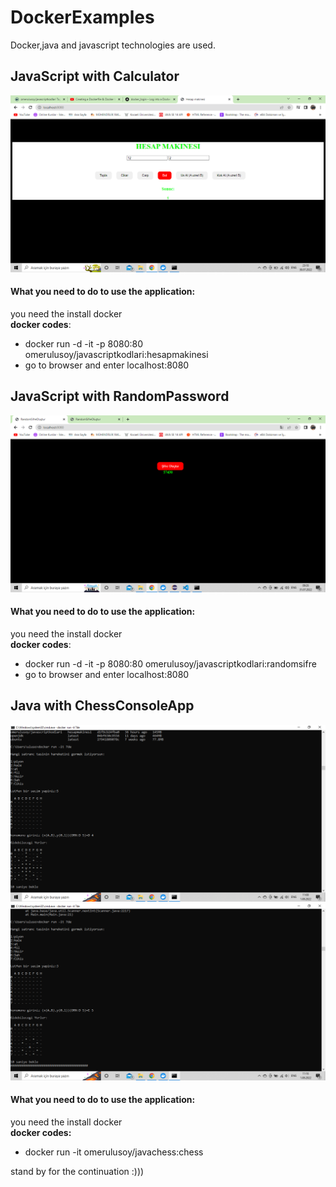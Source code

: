 # DockerExamples
Docker,java and javascript technologies are used.

## JavaScript with Calculator
![Calculator](https://github.com/omerulusoy41/DockerExamples/blob/main/ekran%20g%C3%B6r%C3%BCnt%C3%BCs%C3%BC/Ekran%20G%C3%B6r%C3%BCnt%C3%BCs%C3%BC%20(6).png)
#### What you need to do to use the application:
you need the install docker  
**docker codes**:
- docker run -d -it -p 8080:80 omerulusoy/javascriptkodlari:hesapmakinesi
- go to browser and enter localhost:8080

## JavaScript with RandomPassword
![RandomPassword](https://github.com/omerulusoy41/DockerExamples/blob/main/ekran%20g%C3%B6r%C3%BCnt%C3%BCs%C3%BC/Ekran%20G%C3%B6r%C3%BCnt%C3%BCs%C3%BC%20(7).png)
#### What you need to do to use the application:
you need the install docker  
**docker codes**:
- docker run -d -it -p 8080:80 omerulusoy/javascriptkodlari:randomsifre
- go to browser and enter localhost:8080

## Java with ChessConsoleApp
![JavaChess1](https://github.com/omerulusoy41/DockerExamples/blob/main/ekran%20g%C3%B6r%C3%BCnt%C3%BCs%C3%BC/Ekran%20G%C3%B6r%C3%BCnt%C3%BCs%C3%BC%20(8).png)
![JavaChees2](https://github.com/omerulusoy41/DockerExamples/blob/main/ekran%20g%C3%B6r%C3%BCnt%C3%BCs%C3%BC/Ekran%20G%C3%B6r%C3%BCnt%C3%BCs%C3%BC%20(11).png)
#### What you need to do to use the application:
you need the install docker  
**docker codes:**
- docker run -it omerulusoy/javachess:chess

stand by for the continuation :)))

